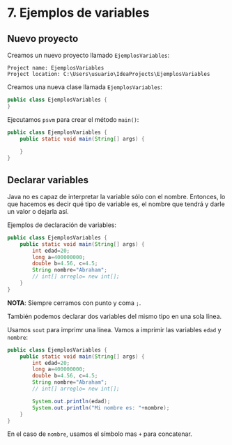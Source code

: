 # 7. Ejemplos de variables

## Nuevo proyecto

Creamos un nuevo proyecto llamado `EjemplosVariables`:

```plaintext
Project name: EjemplosVariables
Project location: C:\Users\usuario\IdeaProjects\EjemplosVariables
```

Creamos una nueva clase llamada `EjemplosVariables`:

```java
public class EjemplosVariables {
}
```

Ejecutamos `psvm` para crear el método `main()`:

```java
public class EjemplosVariables {
    public static void main(String[] args) {
        
    }
}
```

## Declarar variables

Java no es capaz de interpretar la variable sólo con el nombre. Entonces, lo que hacemos es decir qué tipo de variable es, el nombre que tendrá y darle un valor o dejarla así.

Ejemplos de declaración de variables:

```java
public class EjemplosVariables {
    public static void main(String[] args) {
        int edad=20;
        long a=400000000;
        double b=4.56, c=4.5;
        String nombre="Abraham";
        // int[] arreglo= new int[];
    }
}
```

**NOTA**: Siempre cerramos con punto y coma `;`.

También podemos declarar dos variables del mismo tipo en una sola línea.

Usamos `sout` para imprimr una línea. Vamos a imprimir las variables `edad` y `nombre`:

```java
public class EjemplosVariables {
    public static void main(String[] args) {
        int edad=20;
        long a=400000000;
        double b=4.56, c=4.5;
        String nombre="Abraham";
        // int[] arreglo= new int[];

        System.out.println(edad);
        System.out.println("Mi nombre es: "+nombre);
    }
}
```

En el caso de `nombre`, usamos el símbolo mas `+` para concatenar.